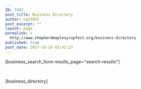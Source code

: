 ```yaml
---
ID: 7482
post_title: Business Directory
author: ng23055
post_excerpt: ""
layout: page
permalink: >
  http://www.shepherdmaplesyrupfest.org/business-directory
published: true
post_date: 2017-10-14 03:42:27
---
```

[business_search_form results_page="search-results"]

&nbsp;

[business_directory]